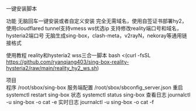 一键安装脚本

功能
无脑回车一键安装或者自定义安装
完全无需域名，使用自签证书部署hy2，使用cloudflared tunnel支持vmess ws优选ip
支持修改reality端口号和域名，hysteria2端口号
无脑生成sing-box，clash-meta，v2rayN，nekoray等通用链接格式

使用教程
reality和hysteria2 wss三合一脚本
bash <(curl -fsSL https://github.com/ryanqiang403/sing-box-reality-hysteria2/raw/main/reality_hy2_ws.sh)

项目	
程序	/root/sbox/sing-box
服务端配置	/root/sbox/sbconfig_server.json
重启	systemctl restart sing-box
状态	systemctl status sing-box
查看日志	journalctl -u sing-box -o cat -e
实时日志	journalctl -u sing-box -o cat -f
